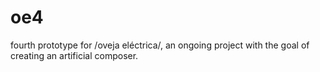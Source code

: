 # oe4
fourth prototype for /oveja eléctrica/, an ongoing project with the goal of creating an artificial composer.
